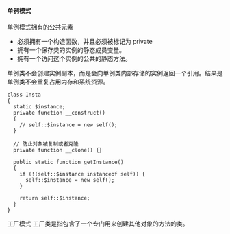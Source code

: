 #### 单例模式
单例模式拥有的公共元素

* 必须拥有一个构造函数，并且必须被标记为 private
* 拥有一个保存类的实例的静态成员变量。
* 拥有一个访问这个实例的公共的静态方法。

单例类不会创建实例副本，而是会向单例类内部存储的实例返回一个引用。结果是单例类不会重复占用内存和系统资源。

    class Insta
    {
      static $instance;
      private function __construct()
      {
        // self::$instance = new self();
      }

      // 防止对象被复制或者克隆
      private function __clone() {}

      public static function getInstance()
      {
        if (!(self::$instance instanceof self)) {
          self::$instance = new self();
        }

        return self::$instance;
      }
    }

工厂模式
工厂类是指包含了一个专门用来创建其他对象的方法的类。